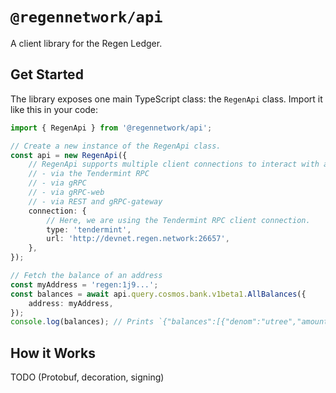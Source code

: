 # `@regennetwork/api`

A client library for the Regen Ledger.

## Get Started

The library exposes one main TypeScript class: the `RegenApi` class. Import it like this in your code:

```ts
import { RegenApi } from '@regennetwork/api';

// Create a new instance of the RegenApi class.
const api = new RegenApi({
	// RegenApi supports multiple client connections to interact with a node:
	// - via the Tendermint RPC
	// - via gRPC
	// - via gRPC-web
	// - via REST and gRPC-gateway
	connection: {
		// Here, we are using the Tendermint RPC client connection.
		type: 'tendermint',
		url: 'http://devnet.regen.network:26657',
	},
});

// Fetch the balance of an address
const myAddress = 'regen:1j9...';
const balances = await api.query.cosmos.bank.v1beta1.AllBalances({
	address: myAddress,
});
console.log(balances); // Prints `{"balances":[{"denom":"utree","amount":"10000000000"}],"pagination":{"total":1}}`
```

## How it Works

TODO (Protobuf, decoration, signing)
